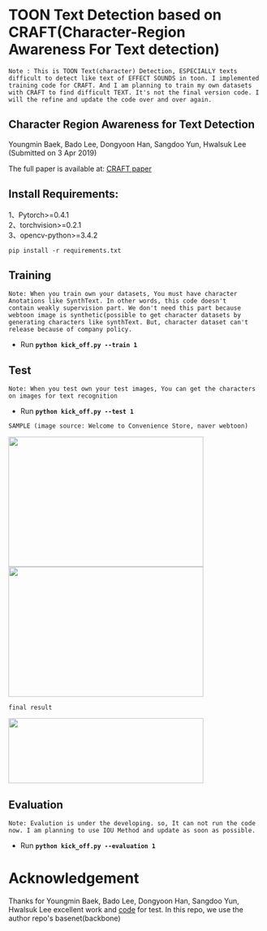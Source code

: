 # TOON Text Detection based on CRAFT(Character-Region Awareness For Text detection)

`Note : This is TOON Text(character) Detection, ESPECIALLY texts difficult to detect like text of EFFECT SOUNDS in toon. I implemented training code for CRAFT. And I am planning to train my own datasets with CRAFT to find difficult TEXT. It's not the final version code. I will the refine and update the code over and over again.`

## Character Region Awareness for Text Detection
Youngmin Baek, Bado Lee, Dongyoon Han, Sangdoo Yun, Hwalsuk Lee
(Submitted on 3 Apr 2019)

The full paper is available at: [CRAFT paper](https://arxiv.org/pdf/1904.01941.pdf)

## Install Requirements:                                                                                                        
1、Pytorch>=0.4.1                                                                                                                             
2、torchvision>=0.2.1 			                                                    																			                             
3、opencv-python>=3.4.2    
```
pip install -r requirements.txt
```                                                                                                                                                                                
## Training 
`Note: When you train own your datasets, You must have character Anotations like SynthText. In other words, this code doesn't          contain weakly supervision part. We don't need this part because webtoon image is synthetic(possible to get character datasets by generating characters like synthText. But, character dataset can't release because of company policy.`                                         
- Run **`python kick_off.py --train 1`**

## Test
`Note: When you test own your test images, You can get the characters on images for text recognition`

- Run **`python kick_off.py --test 1`**

`SAMPLE (image source: Welcome to Convenience Store, naver webtoon)` 

<img src="https://github.com/hanish3464/ACTOON/blob/master/SPECIAL_TEXT_DETECTION/sample/sample1.png" width="384" height="256" /><img src="https://github.com/hanish3464/ACTOON/blob/master/SPECIAL_TEXT_DETECTION/sample/sample2.png" width="384" height="256" />

`final result` 

<img src="https://github.com/hanish3464/ACTOON/blob/master/SPECIAL_TEXT_DETECTION/sample/sample1_res.jpg" width="384" height="128" />

## Evaluation
`Note: Evalution is under the developing. so, It can not run the code now. I am planning to use IOU Method and update as soon as possible.`

- Run **`python kick_off.py --evaluation 1`**
                                                    

# Acknowledgement
Thanks for Youngmin Baek, Bado Lee, Dongyoon Han, Sangdoo Yun, Hwalsuk Lee excellent work and [code](https://github.com/clovaai/CRAFT-pytorch) for test. In this repo, we use the author repo's basenet(backbone)

